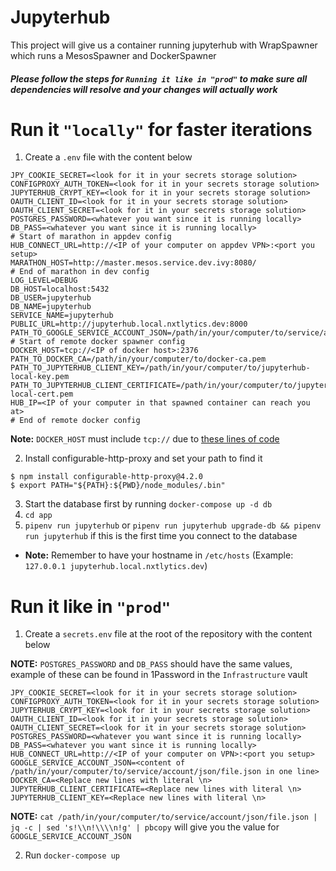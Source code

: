 # Jupyterhub


This project will give us a container running jupyterhub with WrapSpawner which runs a MesosSpawner and DockerSpawner

##### Please follow the steps for `Running it like in "prod"` to make sure all dependencies will resolve and your changes will actually work

# Run it `"locally"` for faster iterations

1. Create a `.env` file with the content below

```shell
JPY_COOKIE_SECRET=<look for it in your secrets storage solution>
CONFIGPROXY_AUTH_TOKEN=<look for it in your secrets storage solution>
JUPYTERHUB_CRYPT_KEY=<look for it in your secrets storage solution>
OAUTH_CLIENT_ID=<look for it in your secrets storage solution>
OAUTH_CLIENT_SECRET=<look for it in your secrets storage solution>
POSTGRES_PASSWORD=<whatever you want since it is running locally>
DB_PASS=<whatever you want since it is running locally>
# Start of marathon in appdev config
HUB_CONNECT_URL=http://<IP of your computer on appdev VPN>:<port you setup>
MARATHON_HOST=http://master.mesos.service.dev.ivy:8080/
# End of marathon in dev config
LOG_LEVEL=DEBUG
DB_HOST=localhost:5432
DB_USER=jupyterhub
DB_NAME=jupyterhub
SERVICE_NAME=jupyterhub
PUBLIC_URL=http://jupyterhub.local.nxtlytics.dev:8000
PATH_TO_GOOGLE_SERVICE_ACCOUNT_JSON=/path/in/your/computer/to/service/account/json/file.json
# Start of remote docker spawner config
DOCKER_HOST=tcp://<IP of docker host>:2376
PATH_TO_DOCKER_CA=/path/in/your/computer/to/docker-ca.pem
PATH_TO_JUPYTERHUB_CLIENT_KEY=/path/in/your/computer/to/jupyterhub-local-key.pem
PATH_TO_JUPYTERHUB_CLIENT_CERTIFICATE=/path/in/your/computer/to/jupyterhub-local-cert.pem
HUB_IP=<IP of your computer in that spawned container can reach you at>
# End of remote docker config
```

**Note:** `DOCKER_HOST` must include `tcp://` due to [these lines of code](https://github.com/jupyterhub/dockerspawner/blob/master/dockerspawner/dockerspawner.py#L140-L141)

2. Install configurable-http-proxy and set your path to find it

```shell
$ npm install configurable-http-proxy@4.2.0
$ export PATH="${PATH}:${PWD}/node_modules/.bin"
```

3. Start the database first by running `docker-compose up -d db`
4. `cd app`
5. `pipenv run jupyterhub` or `pipenv run jupyterhub upgrade-db && pipenv run jupyterhub` if this is the first time you connect to the database
  - **Note:** Remember to have your hostname in `/etc/hosts` (Example: `127.0.0.1 jupyterhub.local.nxtlytics.dev`)

# Run it like in `"prod"`

1.  Create a `secrets.env` file at the root of the repository with the content below

**NOTE:** `POSTGRES_PASSWORD` and `DB_PASS` should have the same values, example of these can be found in 1Password in the `Infrastructure` vault

```shell
JPY_COOKIE_SECRET=<look for it in your secrets storage solution>
CONFIGPROXY_AUTH_TOKEN=<look for it in your secrets storage solution>
JUPYTERHUB_CRYPT_KEY=<look for it in your secrets storage solution>
OAUTH_CLIENT_ID=<look for it in your secrets storage solution>
OAUTH_CLIENT_SECRET=<look for it in your secrets storage solution>
POSTGRES_PASSWORD=<whatever you want since it is running locally>
DB_PASS=<whatever you want since it is running locally>
HUB_CONNECT_URL=http://<IP of your computer on VPN>:<port you setup>
GOOGLE_SERVICE_ACCOUNT_JSON=<content of /path/in/your/computer/to/service/account/json/file.json in one line>
DOCKER_CA=<Replace new lines with literal \n>
JUPYTERHUB_CLIENT_CERTIFICATE=<Replace new lines with literal \n>
JUPYTERHUB_CLIENT_KEY=<Replace new lines with literal \n>
```

**NOTE:** `cat /path/in/your/computer/to/service/account/json/file.json | jq -c | sed 's!\\n!\\\\n!g' | pbcopy` will give you the value for `GOOGLE_SERVICE_ACCOUNT_JSON`

2. Run `docker-compose up`

